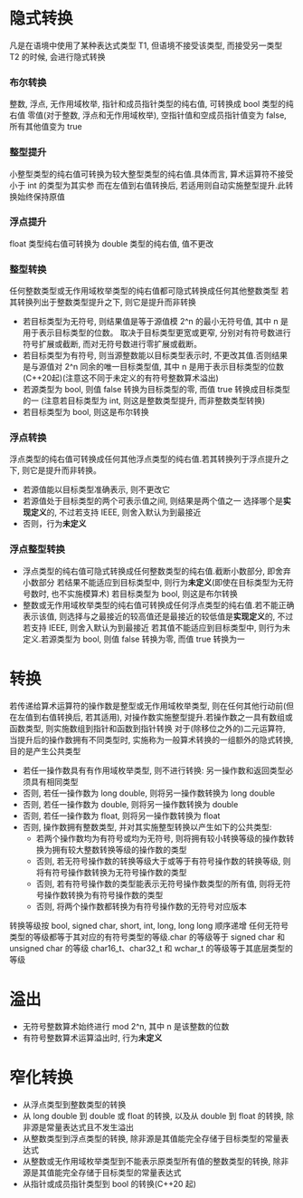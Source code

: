 # 隐式转换
凡是在语境中使用了某种表达式类型 T1, 但语境不接受该类型, 而接受另一类型 T2 的时候, 会进行隐式转换

### 布尔转换
整数, 浮点, 无作用域枚举, 指针和成员指针类型的纯右值, 可转换成 bool 类型的纯右值
零值(对于整数, 浮点和无作用域枚举), 空指针值和空成员指针值变为 false, 所有其他值变为 true

### 整型提升
小整型类型的纯右值可转换为较大整型类型的纯右值.具体而言, 算术运算符不接受小于 int 的类型为其实参
而在左值到右值转换后, 若适用则自动实施整型提升.此转换始终保持原值

### 浮点提升
float 类型纯右值可转换为 double 类型的纯右值, 值不更改

### 整型转换
任何整数类型或无作用域枚举类型的纯右值都可隐式转换成任何其他整数类型
若其转换列出于整数类型提升之下, 则它是提升而非转换

* 若目标类型为无符号, 则结果值是等于源值模 2^n 的最小无符号值, 其中 n 是用于表示目标类型的位数。
取决于目标类型更宽或更窄, 分别对有符号数进行符号扩展或截断, 而对无符号数进行零扩展或截断。
* 若目标类型为有符号, 则当源整数能以目标类型表示时, 不更改其值.否则结果是与源值对 2^n
同余的唯一目标类型值, 其中 n 是用于表示目标类型的位数(C++20起)(注意这不同于未定义的有符号整数算术溢出)
* 若源类型为 bool, 则值 false 转换为目标类型的零, 而值 true 转换成目标类型的一
(注意若目标类型为 int, 则这是整数类型提升, 而非整数类型转换)
* 若目标类型为 bool, 则这是布尔转换

### 浮点转换
浮点类型的纯右值可转换成任何其他浮点类型的纯右值.若其转换列于浮点提升之下, 则它是提升而非转换。

* 若源值能以目标类型准确表示, 则不更改它
* 若源值处于目标类型的两个可表示值之间, 则结果是两个值之一
选择哪个是**实现定义**的, 不过若支持 IEEE, 则舍入默认为到最接近
* 否则，行为**未定义**

### 浮点整型转换
* 浮点类型的纯右值可隐式转换成任何整数类型的纯右值.截断小数部分, 即舍弃小数部分
若结果不能适应到目标类型中, 则行为**未定义**(即使在目标类型为无符号数时, 也不实施模算术)
若目标类型为 bool, 则这是布尔转换
* 整数或无作用域枚举类型的纯右值可转换成任何浮点类型的纯右值.若不能正确表示该值,
则选择与之最接近的较高值还是最接近的较低值是**实现定义**的, 不过若支持 IEEE, 则舍入默认为到最接近
若其值不能适应到目标类型中, 则行为未定义.若源类型为 bool, 则值 false 转换为零, 而值 true 转换为一

# 转换
若传递给算术运算符的操作数是整型或无作用域枚举类型, 则在任何其他行动前(但在左值到右值转换后, 若其适用),
对操作数实施整型提升.若操作数之一具有数组或函数类型, 则实施数组到指针和函数到指针转换
对于(除移位之外的)二元运算符, 当提升后的操作数拥有不同类型时, 实施称为一般算术转换的一组额外的隐式转换, 目的是产生公共类型

* 若任一操作数具有有作用域枚举类型, 则不进行转换: 另一操作数和返回类型必须具有相同类型
* 否则, 若任一操作数为 long double, 则将另一操作数转换为 long double
* 否则, 若任一操作数为 double, 则将另一操作数转换为 double
* 否则, 若任一操作数为 float, 则将另一操作数转换为 float
* 否则, 操作数拥有整数类型, 并对其实施整型转换以产生如下的公共类型:
    * 若两个操作数均为有符号或均为无符号, 则将拥有较小转换等级的操作数转换为拥有较大整数转换等级的操作数的类型
    * 否则, 若无符号操作数的转换等级大于或等于有符号操作数的转换等级, 则将有符号操作数转换为无符号操作数的类型
    * 否则, 若有符号操作数的类型能表示无符号操作数类型的所有值, 则将无符号操作数转换为有符号操作数的类型
    * 否则, 将两个操作数都转换为有符号操作数的无符号对应版本

转换等级按 bool, signed char, short, int, long, long long 顺序递增
任何无符号类型的等级都等于其对应的有符号类型的等级.char 的等级等于 signed char 和 unsigned char 的等级
char16_t、char32_t 和 wchar_t 的等级等于其底层类型的等级

# 溢出
* 无符号整数算术始终进行 mod 2^n, 其中 n 是该整数的位数
* 有符号整数算术运算溢出时, 行为**未定义**

# 窄化转换
* 从浮点类型到整数类型的转换
* 从 long double 到 double 或 float 的转换, 以及从 double 到 float 的转换, 除非源是常量表达式且不发生溢出
* 从整数类型到浮点类型的转换, 除非源是其值能完全存储于目标类型的常量表达式
* 从整数或无作用域枚举类型到不能表示原类型所有值的整数类型的转换, 除非源是其值能完全存储于目标类型的常量表达式
* 从指针或成员指针类型到 bool 的转换(C++20 起)
